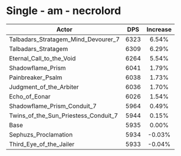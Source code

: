 # Single - am - necrolord
| Actor | DPS | Increase |
|---|:---:|:---:|
|Talbadars_Stratagem_Mind_Devourer_7|6323|6.54%|
|Talbadars_Stratagem|6309|6.29%|
|Eternal_Call_to_the_Void|6264|5.54%|
|Shadowflame_Prism|6041|1.79%|
|Painbreaker_Psalm|6038|1.73%|
|Judgment_of_the_Arbiter|6036|1.70%|
|Echo_of_Eonar|6026|1.54%|
|Shadowflame_Prism_Conduit_7|5964|0.49%|
|Twins_of_the_Sun_Priestess_Conduit_7|5944|0.15%|
|Base|5935|0.00%|
|Sephuzs_Proclamation|5934|-0.03%|
|Third_Eye_of_the_Jailer|5933|-0.04%|
